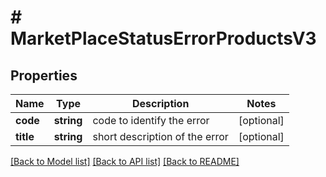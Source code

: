 # # MarketPlaceStatusErrorProductsV3

## Properties

Name | Type | Description | Notes
------------ | ------------- | ------------- | -------------
**code** | **string** | code to identify the error | [optional]
**title** | **string** | short description of the error | [optional]

[[Back to Model list]](../../README.md#models) [[Back to API list]](../../README.md#endpoints) [[Back to README]](../../README.md)
